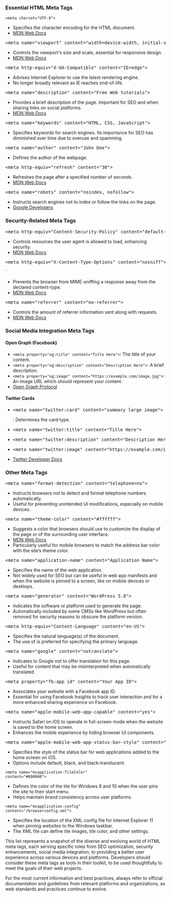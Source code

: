 <!-- bbauska/meta-tags/essential-meta-tags.md -->
<!--~~~~~~~~~~~~~~~~~~~~~~~~~~~~~~~~~~~~~~~~~~-->
<h3>Essential HTML Meta Tags</h3>
<!--~~~~~~~~~~~~~~~~~~~~~~~~~~~~~~~~~~~~~~~~~~-->
<code>&lt;meta charset="UTF-8"&gt;</code>
<ul>
	<li>Specifies the character encoding for the HTML document.</li>
	<li><a href="https://developer.mozilla.org/en-US/docs/Web/HTML/Element/meta#attr-charset">MDN Web Docs</a></li>
</ul>

<pre>&lt;meta name="viewport" content="width=device-width, initial-scale=1.0"&gt;</pre>
<ul>
  <li>Controls the viewport's size and scale, essential for responsive design.</li>
  <li><a href="https://developer.mozilla.org/en-US/docs/Web/HTML/Viewport_meta_tag">MDN Web Docs</a></li>
</ul>

<pre>&lt;meta http-equiv="X-UA-Compatible" content="IE=edge"&gt;</pre>
<ul>
  <li>Advises Internet Explorer to use the latest rendering engine.</li>
  <li>No longer broadly relevant as IE reaches end-of-life.</li>
</ul>

<pre>&lt;meta name="description" content="Free Web tutorials"&gt;</pre>
<ul>
  <li>Provides a brief description of the page. Important for SEO and when sharing 
    links on social platforms.</li>
  <li><a href="https://developer.mozilla.org/en-US/docs/Web/HTML/Element/meta/name">
    MDN Web Docs</a></li>
</ul>

<pre>&lt;meta name="keywords" content="HTML, CSS, JavaScript"&gt;</pre>
<ul>
  <li>Specifies keywords for search engines. Its importance for SEO has diminished over time due to overuse and spamming.</li>
</ul>

<pre>&lt;meta name="author" content="John Doe"&gt;</pre>
<ul>
  <li>Defines the author of the webpage.</li>
</ul>

<pre>&lt;meta http-equiv="refresh" content="30"&gt;</pre>
<ul>
  <li>Refreshes the page after a specified number of seconds.</li>
  <li><a href="https://developer.mozilla.org/en-US/docs/Web/HTML/Element/meta/http-equiv#attr-refresh">MDN Web Docs</a></li>
</ul>

<pre>&lt;meta name="robots" content="noindex, nofollow"&gt;</pre>
<ul>
  <li>Instructs search engines not to index or follow the links on the page.</li>
  <li><a href="https://developers.google.com/search/docs/advanced/robots/robots_meta_tag">Google Developers</a></li>
</ul>
<!--~~~~~~~~~~~~~~~~~~~~~~~~~~~~~~~~~~~~~~~~~~-->
<h3>Security-Related Meta Tags</h3>
<!--~~~~~~~~~~~~~~~~~~~~~~~~~~~~~~~~~~~~~~~~~~-->
<pre>&lt;meta http-equiv="Content-Security-Policy" content="default-src 'self'"&gt;</pre>
<ul>
  <li>Controls resources the user agent is allowed to load, enhancing security.</li>
  <li><a href="https://developer.mozilla.org/en-US/docs/Web/HTTP/CSP">MDN Web Docs</a></li>
</ul>

<pre>&lt;meta http-equiv="X-Content-Type-Options" content="nosniff"&gt;</pre>`
<ul>
  <li>Prevents the browser from MIME-sniffing a response away from the declared content-type.</li>
  <li><a href="https://developer.mozilla.org/en-US/docs/Web/HTML/Element/meta/http-equiv#x-content-type-options">MDN Web Docs</a></li>
</ul>

<pre>&lt;meta name="referrer" content="no-referrer"&gt;</pre>
<ul>
  <li>Controls the amount of referrer information sent along with requests.</li>
  <li><a href="https://developer.mozilla.org/en-US/docs/Web/HTML/Element/meta/name">MDN Web Docs</a></li>
</ul>
<!--~~~~~~~~~~~~~~~~~~~~~~~~~~~~~~~~~~~~~~~~~~-->
<h3>Social Media Integration Meta Tags</h3>
<!--~~~~~~~~~~~~~~~~~~~~~~~~~~~~~~~~~~~~~~~~~~-->
<h4>Open Graph (Facebook)</h4>

<ul>
  <li><code>&lt;meta property="og:title" content="Title Here"&gt;</code>: The title of your content.</li>
  <li><code>&lt;meta property="og:description" content="Description Here"&gt;</code>: A brief description.</li>
  <li><code>&lt;meta property="og:image" content="https://example.com/image.jpg"&gt;</code>: An image URL which should represent your content.</li>
  <li><a href="https://ogp.me/">Open Graph Protocol</a></li>
</ul>

<h4>Twitter Cards</h4>

<ul>
  <li><pre>&lt;meta name="twitter:card" content="summary_large_image"&gt;</pre>: Determines the card type.</li>
  <li><pre>&lt;meta name="twitter:title" content="Title Here"&gt;</pre></li>
  <li><pre>&lt;meta name="twitter:description" content="Description Here"&gt;</pre></li>
  <li><pre>&lt;meta name="twitter:image" content="https://example.com/image.jpg"&gt;</pre></li>
  <li><a href="https://developer.twitter.com/en/docs/twitter-for-websites/cards/overview/markup">Twitter Developer Docs</a></li>
</ul>
<!--~~~~~~~~~~~~~~~~~~~~~~~~~~~~~~~~~~~~~~~~~~-->
<h3>Other Meta Tags</h3>
<!--~~~~~~~~~~~~~~~~~~~~~~~~~~~~~~~~~~~~~~~~~~-->
<pre>&lt;meta name="format-detection" content="telephone=no"&gt;</pre>
<ul>
  <li>Instructs browsers not to detect and format telephone numbers automatically.</li>
  <li>Useful for preventing unintended UI modifications, especially on mobile devices.</li>
</ul>

<pre>&lt;meta name="theme-color" content="#ffffff"&gt;</pre>
<ul>
  <li>Suggests a color that browsers should use to customize the display of the page or of the surrounding user interface.</li>
  <li><a href="https://developer.mozilla.org/en-US/docs/Web/HTML/Element/meta/name/theme-color">MDN Web Docs</a></li>
  <li>Particularly useful for mobile browsers to match the address bar color with the site’s theme color.</li>
</ul>

<pre>&lt;meta name="application-name" content="Application Name"&gt;</pre>
<ul>
  <li>Specifies the name of the web application.</li>
  <li>Not widely used for SEO but can be useful in web app manifests and when the website is pinned to a screen, like on mobile devices or desktops.</li>
</ul>

<pre>&lt;meta name="generator" content="WordPress 5.8"&gt;</pre>
<ul>
  <li>Indicates the software or platform used to generate the page.</li>
  <li>Automatically included by some CMSs like WordPress but often removed for security reasons to obscure the platform version.</li>
</ul>

<pre>&lt;meta http-equiv="Content-Language" content="en-US"&gt;</pre>
<ul>
  <li>Specifies the natural language(s) of the document.</li>
  <li>The use of <html lang="en-US"> is preferred for specifying the primary language.</li>
</ul>

<pre>&lt;meta name="google" content="notranslate"&gt;</pre>
<ul>
  <li>Indicates to Google not to offer translation for this page.</li>
  <li>Useful for content that may be misinterpreted when automatically translated.</li>
</ul>

<pre>&lt;meta property="fb:app_id" content="Your_App_ID"&gt;</pre>
<ul>
  <li>Associates your website with a Facebook app ID.</li>
  <li>Essential for using Facebook Insights to track user interaction and for a more enhanced sharing experience on Facebook.</li>
</ul>

<pre>&lt;meta name="apple-mobile-web-app-capable" content="yes"&gt;</pre>
<ul>
  <li>Instructs Safari on iOS to operate in full-screen mode when the website is saved to the home screen.</li>
  <li>Enhances the mobile experience by hiding browser UI components.</li>
</ul>

<pre>&lt;meta name="apple-mobile-web-app-status-bar-style" content="black-translucent"&gt;</pre>
<ul>
  <li>Specifies the style of the status bar for web applications added to the home screen on iOS.</li>
  <li>Options include default, black, and black-translucent.</li>
</ul>

<code>&lt;meta name="msapplication-TileColor" content="#000000"&gt;</code>
<ul>
  <li>Defines the color of the tile for Windows 8 and 10 when the user pins the site 
    to their start menu.</li>
  <li>Helps maintain brand consistency across user platforms.</li>
</ul>

<code>&lt;meta name="msapplication-config" content="/browserconfig.xml"&gt;</code>
<ul>
  <li>Specifies the location of the XML config file for Internet Explorer 11 when pinning websites to the Windows taskbar.</li>
  <li>The XML file can define tile images, tile color, and other settings.</li>
</ul>
<p>This list represents a snapshot of the diverse and evolving world of HTML meta tags, each serving specific roles from SEO optimization, security enhancements, social media integration, to providing a better user experience across various devices and platforms. Developers should consider these meta tags as tools in their toolkit, to be used thoughtfully to meet the goals of their web projects.</p>

<p>For the most current information and best practices, always refer to official documentation and guidelines from relevant platforms and organizations, as web standards and practices continue to evolve.</p>
